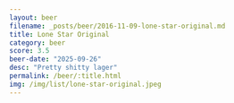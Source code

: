 ```yaml
---
layout: beer
filename: _posts/beer/2016-11-09-lone-star-original.md
title: Lone Star Original
category: beer
score: 3.5
beer-date: "2025-09-26"
desc: "Pretty shitty lager"
permalink: /beer/:title.html
img: /img/list/lone-star-original.jpeg
---
```

